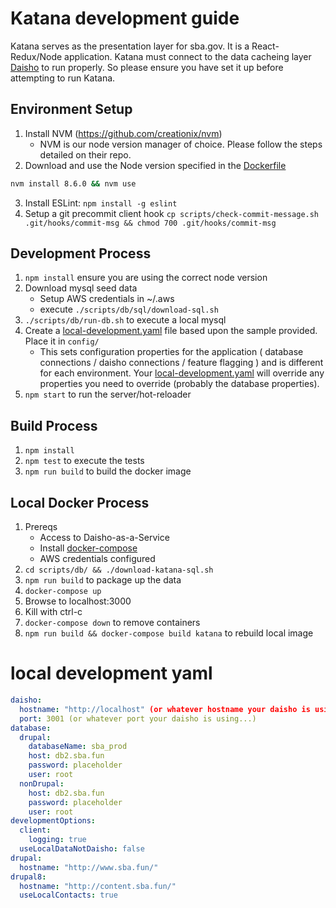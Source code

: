 # Katana development guide
Katana serves as the presentation layer for sba.gov. It is a React-Redux/Node application. Katana must connect to the data cacheing layer [Daisho](https://github.com/USSBA/sba-gov-daisho) to run properly. So please ensure you have set it up before attempting to run Katana.

## Environment Setup
1. Install NVM (https://github.com/creationix/nvm)
      * NVM is our node version manager of choice. Please follow the steps detailed on their repo.
2. Download and use the Node version specified in the [Dockerfile](https://github.com/USSBA/sba-gov-katana/blob/master/Dockerfile#L1)
```sh
nvm install 8.6.0 && nvm use
```
3. Install ESLint: `npm install -g eslint`
4. Setup a git precommit client hook `cp scripts/check-commit-message.sh .git/hooks/commit-msg && chmod 700 .git/hooks/commit-msg`

## Development Process
1. `npm install` ensure you are using the correct node version
2. Download mysql seed data
    - Setup AWS credentials in ~/.aws
    - execute `./scripts/db/sql/download-sql.sh`
3. `./scripts/db/run-db.sh` to execute a local mysql
4. Create a [local-development.yaml](#local-development-yaml) file based upon the sample provided. Place it in `config/`
      * This sets configuration properties for the application ( database connections / daisho connections / feature flagging ) and is different for each environment. Your [local-development.yaml](#local-development-yaml) will override any properties you need to override (probably the database properties).
5. `npm start` to run the server/hot-reloader

## Build Process
1. `npm install`
1. `npm test` to execute the tests
1. `npm run build` to build the docker image

## Local Docker Process
1. Prereqs
    - Access to Daisho-as-a-Service
    - Install [docker-compose](https://docs.docker.com/compose/install/)
    - AWS credentials configured
1. `cd scripts/db/ && ./download-katana-sql.sh`
1. `npm run build` to package up the data
1. `docker-compose up`
1. Browse to localhost:3000
1. Kill with ctrl-c
1. `docker-compose down` to remove containers
1. `npm run build && docker-compose build katana` to rebuild local image

# local development yaml
```yaml
daisho:
  hostname: "http://localhost" (or whatever hostname your daisho is using...)
  port: 3001 (or whatever port your daisho is using...)
database:
  drupal:
    databaseName: sba_prod
    host: db2.sba.fun
    password: placeholder
    user: root
  nonDrupal:
    host: db2.sba.fun
    password: placeholder
    user: root
developmentOptions:
  client:
    logging: true
  useLocalDataNotDaisho: false
drupal:
  hostname: "http://www.sba.fun/"
drupal8:
  hostname: "http://content.sba.fun/"
  useLocalContacts: true

```

